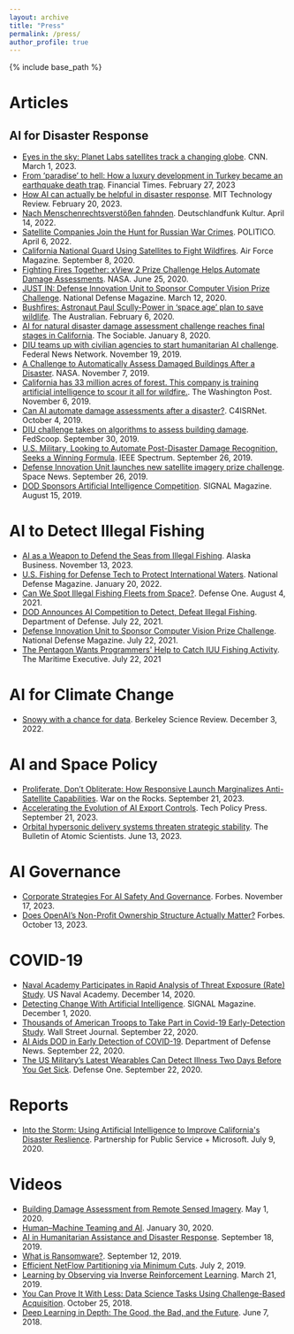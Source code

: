 ```yaml
---
layout: archive
title: "Press"
permalink: /press/
author_profile: true
---
```


{% include base_path %}

# Articles

## AI for Disaster Response

- [Eyes in the sky: Planet Labs satellites track a changing globe](https://twitter.com/jchatterleyCNN/status/1630949841537839112). CNN. March 1, 2023.
- [From ‘paradise’ to hell: How a luxury development in Turkey became an earthquake death trap](https://ig.ft.com/turkey-earthquake-apartment-collapse/). Financial Times. February 27, 2023
- [How AI can actually be helpful in disaster response](https://www.technologyreview.com/2023/02/20/1068824/ai-actually-helpful-disaster-response-turkey-syria-earthquake/). MIT Technology Review. February 20, 2023.
- [Nach Menschenrechtsverstößen fahnden](https://www.deutschlandfunkkultur.de/satelliten-bilder-krieg-100.html). Deutschlandfunk Kultur. April 14, 2022.
- [Satellite Companies Join the Hunt for Russian War Crimes](https://www.politico.com/news/2022/04/06/satellite-russian-war-crimes-00023386). POLITICO. April 6, 2022.
- [California National Guard Using Satellites to Fight Wildfires](https://www.airforcemag.com/california-national-guard-using-satellites-to-fight-wildfires/). Air Force Magazine. September 8, 2020.
- [Fighting Fires Together: xView 2 Prize Challenge Helps Automate Damage Assessments](https://appliedsciences.nasa.gov/our-impact/news/fighting-fires-together-xview-2-prize-challenge-helps-automate-damage-assessments). NASA. June 25, 2020.
- [JUST IN: Defense Innovation Unit to Sponsor Computer Vision Prize Challenge](https://www.nationaldefensemagazine.org/articles/2020/3/12/defense-innovation-unit-to-sponsor-computer-vision-prize-challenge). National Defense Magazine. March 12, 2020.
- [Bushfires: Astronaut Paul Scully-Power in ‘space age’ plan to save wildlife](https://www.theaustralian.com.au/science/bushfires-astronaut-paul-scullypower-in-space-age-plan-to-save-wildlife/news-story/b51795c4612c77213d387c995fa17b9f). The Australian. February 6, 2020.
- [AI for natural disaster damage assessment challenge reaches final stages in California](https://sociable.co/technology/ai-natural-disaster-damage-assessment-california/). The Sociable. January 8, 2020.
- [DIU teams up with civilian agencies to start humanitarian AI challenge](https://federalnewsnetwork.com/artificial-intelligence/2019/11/diu-teams-up-with-civilian-agencies-to-start-humanitarian-ai-challenge/). Federal News Network. November 19, 2019.
- [A Challenge to Automatically Assess Damaged Buildings After a Disaster](https://appliedsciences.nasa.gov/our-impact/story/challenge-automatically-assess-damaged-buildings-after-disaster). NASA. November 7, 2019.
- [California has 33 million acres of forest. This company is training artificial intelligence to scour it all for wildfire.](https://www.washingtonpost.com/technology/2019/11/06/california-has-million-acres-forest-this-company-is-training-artificial-intelligence-scour-it-all-wildfire/). The Washington Post. November 6, 2019.
- [Can AI automate damage assessments after a disaster?](https://www.c4isrnet.com/intel-geoint/2019/10/04/can-ai-automate-damage-assessments-after-a-disaster/). C4ISRNet. October 4, 2019.
- [DIU challenge takes on algorithms to assess building damage](https://www.fedscoop.com/xview2-challenge-building-damage-disaster-recovery/). FedScoop. September 30, 2019.
- [U.S. Military, Looking to Automate Post-Disaster Damage Recognition, Seeks a Winning Formula](https://spectrum.ieee.org/tech-talk/computing/software/defense-department-launches-disastrous-computer-vision-contest). IEEE Spectrum. September 26, 2019.
- [Defense Innovation Unit launches new satellite imagery prize challenge](https://spacenews.com/defense-innovation-unit-launches-new-satellite-imagery-prize-challenge/). Space News. September 26, 2019.
- [DOD Sponsors Artificial Intelligence Competition](https://www.afcea.org/content/dod-sponsors-artificial-intelligence-competition). SIGNAL Magazine. August 15, 2019.

# AI to Detect Illegal Fishing

- [AI as a Weapon to Defend the Seas from Illegal Fishing](https://www.akbizmag.com/industry/fisheries/illegal-fishing-ai/). Alaska Business. November 13, 2023.
- [U.S. Fishing for Defense Tech to Protect International Waters](https://www.nationaldefensemagazine.org/articles/2022/1/20/us-fishing-for-defense-tech-to-protect-international-waters). National Defense Magazine. January 20, 2022.
- [Can We Spot Illegal Fishing Fleets from Space?](https://www.defenseone.com/technology/2021/08/can-we-spot-illegal-fishing-fleets-space/184300/). Defense One. August 4, 2021.
- [DOD Announces AI Competition to Detect, Defeat Illegal Fishing](https://www.defense.gov/Explore/News/Article/Article/2703739/dod-announces-ai-competition-to-detect-defeat-illegal-fishing/). Department of Defense. July 22, 2021.
- [Defense Innovation Unit to Sponsor Computer Vision Prize Challenge](https://www.nationaldefensemagazine.org/articles/2020/3/12/defense-innovation-unit-to-sponsor-computer-vision-prize-challenge). National Defense Magazine. July 22, 2021.
- [The Pentagon Wants Programmers' Help to Catch IUU Fishing Activity](https://www.maritime-executive.com/article/the-pentagon-wants-programmers-help-to-spot-iuu-fishing). The Maritime Executive. July 22, 2021

# AI for Climate Change

- [Snowy with a chance for data](https://berkeleysciencereview.com/article/2022/12/04/snowy-with-a-chance-of-data). Berkeley Science Review. December 3, 2022.

# AI and Space Policy

- [Proliferate, Don’t Obliterate: How Responsive Launch Marginalizes Anti-Satellite Capabilities](https://warontherocks.com/2023/09/proliferate-dont-obliterate-how-responsive-launch-marginalizes-anti-satellite-capabilities/). War on the Rocks. September 21, 2023.
- [Accelerating the Evolution of AI Export Controls](https://techpolicy.press/accelerating-the-evolution-of-ai-export-controls/). Tech Policy Press. September 21, 2023.
- [Orbital hypersonic delivery systems threaten strategic stability](https://thebulletin.org/2023/06/orbital-hypersonic-delivery-systems-threaten-strategic-stability/). The Bulletin of Atomic Scientists. June 13, 2023.

# AI Governance

- [Corporate Strategies For AI Safety And Governance](https://www.forbes.com/sites/timabansal/2023/11/17/corporate-strategies-for-ai-safety-and-governance/?sh=4e5013c327aa). Forbes. November 17, 2023.
- [Does OpenAI’s Non-Profit Ownership Structure Actually Matter?](https://www.forbes.com/sites/timabansal/2023/10/13/does-openais-non-profit-ownership-structure-actually-matter/?sh=2d5548317d18) Forbes. October 13, 2023.

# COVID-19

- [Naval Academy Participates in Rapid Analysis of Threat Exposure (Rate) Study](https://www.usna.edu/NewsCenter/2020/12/Naval_Academy_Participates_in_Rapid_Analysis_of_Threat_Exposure_Rate_Study.php). US Naval Academy. December 14, 2020.
- [Detecting Change With Artificial Intelligence](https://www.afcea.org/content/detecting-change-artificial-intelligence). SIGNAL Magazine. December 1, 2020.
- [Thousands of American Troops to Take Part in Covid-19 Early-Detection Study](https://www.wsj.com/articles/thousands-of-american-troops-to-take-part-in-covid-19-early-detection-study-11600772402). Wall Street Journal. September 22, 2020.
- [AI Aids DOD in Early Detection of COVID-19](https://www.defense.gov/Explore/News/Article/Article/2356086/ai-aiding-dod-in-early-detection-of-covid-19-say-technologists/). Department of Defense News. September 22, 2020.
- [The US Military’s Latest Wearables Can Detect Illness Two Days Before You Get Sick](https://www.defenseone.com/technology/2020/09/militarys-latest-wearables-can-detect-illness-two-days-you-get-sick/168664/). Defense One. September 22, 2020.

# Reports

- [Into the Storm: Using Artificial Intelligence to Improve California's Disaster Reslience](https://ourpublicservice.org/publications/into-the-storm-using-artificial-intelligence-to-improve-californias-disaster-resilience/). Partnership for Public Service + Microsoft. July 9, 2020.

# Videos

- [Building Damage Assessment from Remote Sensed Imagery](https://www.youtube.com/watch?v=Gv5iAgzxtPg). May 1, 2020.
- [Human–Machine Teaming and AI](https://www.youtube.com/watch?v=S1Hvhapt_Z0). January 30, 2020.
- [AI in Humanitarian Assistance and Disaster Response](https://www.youtube.com/watch?v=UW5CP9YahG0). September 18, 2019.
- [What is Ransomware?](https://www.youtube.com/watch?v=FXJ0Vr4jtus). September 12, 2019.
- [Efficient NetFlow Partitioning via Minimum Cuts](https://www.youtube.com/watch?v=5PNCr9e6s5I). July 2, 2019.
- [Learning by Observing via Inverse Reinforcement Learning](https://www.youtube.com/watch?v=5Cfd5btfR3g). March 21, 2019.
- [You Can Prove It With Less: Data Science Tasks Using Challenge-Based Acquisition](https://www.youtube.com/watch?v=5IwDm9McL-o). October 25, 2018.
- [Deep Learning in Depth: The Good, the Bad, and the Future](https://www.youtube.com/watch?v=9XVeaHI-pVM). June 7, 2018.
